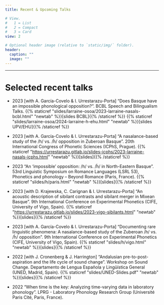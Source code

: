 ```yaml
---
title: Recent & Upcoming Talks

# View.
#   1 = List
#   2 = Compact
#   3 = Card
view: 2

# Optional header image (relative to `static/img/` folder).
header:
  caption: ""
  image: ""
---
```


--------------------------------------------------

Selected recent talks
==============
  
  * 2023 [with A. García-Covelo & I. Urrestarazu-Porta] “Does Basque have an impossible phonological opposition?”. BCBL Speech and Bilingualism Talks. {{% staticref "slides/larraine-osoa/2023-larraine-nasals-bcbl.html" "newtab" %}}[slides BCBL]{{% /staticref %}}  {{% staticref "slides/larraine-osoa/2024-larraine-h-ehu.html" "newtab" %}}[slides UPV/EHU]{{% /staticref %}}

  * 2023 [with A. García-Covelo & I. Urrestarazu-Porta] “A nasalance-based study of the /h/ vs. /h̃/ opposition in Zuberoan Basque”. 20th International Congress of Phonetic Sciences (ICPhS, Prague). {{% staticref "https://urrestarazu.gitlab.io/slides-icphs/2023-larraine-nasals-icphs.html" "newtab" %}}[slides]{{% /staticref %}}

  * 2023  “An ‘impossible’ opposition: /h/ vs. /h̃/ in North-Eastern Basque”. 53rd Linguistic Symposium on Romance Languages (LSRL 53), Phonetics and phonology – Beyond Romance (Paris, France). {{% staticref "slides/h/paris.html" "newtab" %}}[slides]{{% /staticref %}}

  * 2023  [with D. Krajewska, C. Carignan & I. Urrestarazu-Porta] “An acoustic description of sibilant contrasts and sibilant merger in Mixean Basque”. 9th International Conference on Experimental Phonetics (CIFE, University of Vigo, Spain). {{% staticref "https://urrestarazu.gitlab.io/slides/2023-vigo-sibilants.html" "newtab" %}}[slides]{{% /staticref %}}

  * 2023  [with A. García-Covelo & I. Urrestarazu-Porta] “Documenting rare linguistic phenomena: A nasalance-based study of the Zuberoan /h/ vs. /h̃/ opposition”. 9th International Conference on Experimental Phonetics (CIFE, University of Vigo, Spain). {{% staticref "slides/h/vigo.html" "newtab" %}}[slides]{{% /staticref %}}

  * 2022  [with J. Cronenberg & J. Harrington] “Andalusian pre-to-post-aspiration and the life cycle of sound change”. Workshop on Sound Change. Departamento de Lengua Española y Lingüística General (UNED, Madrid, Spain). {{% staticref "slides/UNED-Slides.pdf" "newtab" %}}[slides]{{% /staticref %}}

  * 2022  “When time is the key: Analyzing time-varying data in laboratory phonology”. LPRG - Laboratory Phonology Research Group (Université Paris Cité, Paris, France).
